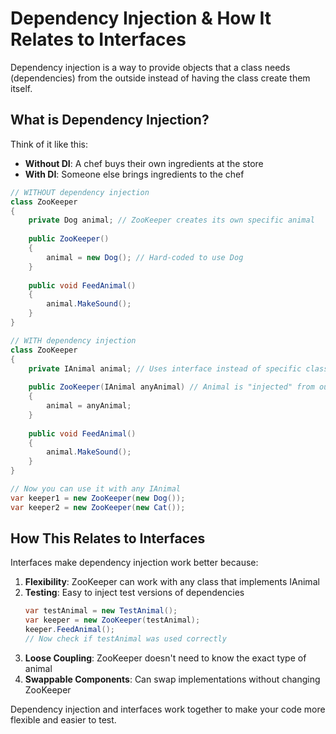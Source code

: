 # Dependency Injection & How It Relates to Interfaces

Dependency injection is a way to provide objects that a class needs (dependencies) from the outside instead of having the class create them itself.

## What is Dependency Injection?

Think of it like this:
- **Without DI**: A chef buys their own ingredients at the store
- **With DI**: Someone else brings ingredients to the chef

```csharp
// WITHOUT dependency injection
class ZooKeeper
{
    private Dog animal; // ZooKeeper creates its own specific animal
    
    public ZooKeeper()
    {
        animal = new Dog(); // Hard-coded to use Dog
    }
    
    public void FeedAnimal()
    {
        animal.MakeSound();
    }
}
```

```csharp
// WITH dependency injection
class ZooKeeper
{
    private IAnimal animal; // Uses interface instead of specific class
    
    public ZooKeeper(IAnimal anyAnimal) // Animal is "injected" from outside
    {
        animal = anyAnimal;
    }
    
    public void FeedAnimal()
    {
        animal.MakeSound();
    }
}

// Now you can use it with any IAnimal
var keeper1 = new ZooKeeper(new Dog());
var keeper2 = new ZooKeeper(new Cat());
```

## How This Relates to Interfaces

Interfaces make dependency injection work better because:

1. **Flexibility**: ZooKeeper can work with any class that implements IAnimal
2. **Testing**: Easy to inject test versions of dependencies
   ```csharp
   var testAnimal = new TestAnimal();
   var keeper = new ZooKeeper(testAnimal);
   keeper.FeedAnimal();
   // Now check if testAnimal was used correctly
   ```
3. **Loose Coupling**: ZooKeeper doesn't need to know the exact type of animal
4. **Swappable Components**: Can swap implementations without changing ZooKeeper

Dependency injection and interfaces work together to make your code more flexible and easier to test.
